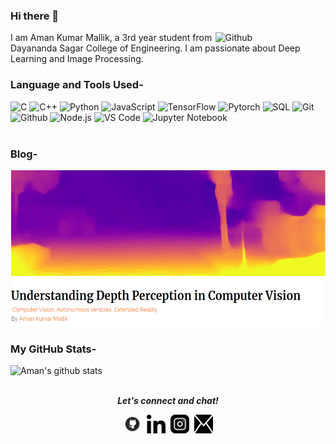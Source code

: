 ### Hi there 👋

<img width="35%" align="right" alt="Github" src="https://user-images.githubusercontent.com/48678280/88862734-4903af80-d201-11ea-968b-9c939d88a37c.gif" />

I am Aman Kumar Mallik, a 3rd year student from Dayananda Sagar College of Engineering. I am passionate about Deep Learning and Image Processing.

### Language and Tools Used- </br>
![C](https://img.shields.io/badge/-C-000000?style=for-the-badge&logo=C)
![C++](https://img.shields.io/badge/-C++-000000?style=for-the-badge&logo=C%2B%2B&logoColor=00599C)
![Python](https://img.shields.io/badge/-Python-000000?style=for-the-badge&logo=Python&logoColor=00599C)
![JavaScript](https://img.shields.io/badge/-JavaScript-000000?style=for-the-badge&logo=javascript)
![TensorFlow](https://img.shields.io/badge/-TensorFlow-000000?style=for-the-badge&logo=TensorFlow)
![Pytorch](https://img.shields.io/badge/-Pytorch-000000?style=for-the-badge&logo=Pytorch)
![SQL](https://img.shields.io/badge/-SQL-000000?style=for-the-badge&logo=MySQL)
![Git](http://img.shields.io/badge/-Git-000000?style=for-the-badge&logo=Git)
![Github](http://img.shields.io/badge/-Github-000000?style=for-the-badge&logo=Github&logoColor=green)
![Node.js](https://img.shields.io/badge/-Node.js-000000?style=for-the-badge&logo=Node.js)
![VS Code](http://img.shields.io/badge/-VS%20Code-000000?style=for-the-badge&logo=Visual-studio-code&logoColor=blue)
![Jupyter Notebook](https://img.shields.io/badge/-jupyter%20notebook-000000?style=for-the-badge&logo=jupyter)
</br></br>

### Blog- </br>
<a target="_blank" href="https://birupakshyamahapatra.com/understanding-depth-perception-in-computer-vision/"><img src="https://github.com/Octaves0911/social-media-logos/blob/master/article.png" alt="Recent Article 0" width="600" height="250"></a>
</br>

### My GitHub Stats- </br>
![Aman's github stats](https://github-readme-stats.vercel.app/api?username=Octaves0911&show_icons=true&theme=dark)
</br></br>

<p align="center">
  <i><b>Let's connect and chat!</b></i>

  <p align="center">
    <a href="https://github.com/Octaves0911" alt="GitHub"><img src="https://github.com/Octaves0911/social-media-logos/blob/master/github_new.png" height="30" width="30"></a>&nbsp;
    <a href="https://www.linkedin.com/in/octaves0911/" alt="Linkedin"><img src="https://github.com/Octaves0911/social-media-logos/blob/master/linkedin.png" height="30" width="30"></a>&nbsp;
    <a href="https://www.instagram.com/mallik.aman0911/" alt="Instagram"><img src="https://github.com/Octaves0911/social-media-logos/blob/master/instagram.png" height="30" width="30"></a>&nbsp;
     <a href="mailto:amanmallik11091999@gmail.com"><img src="https://github.com/Octaves0911/social-media-logos/blob/master/email_new.png" height="30" width="30"></a>

  </p>
    
</p>
